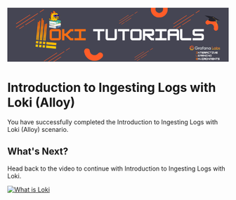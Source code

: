 ![Loki Quickstart](../../assets/loki-ile.png)

# Introduction to Ingesting Logs with Loki (Alloy)

You have successfully completed the Introduction to Ingesting Logs with Loki (Alloy) scenario.

## What's Next?

Head back to the video to continue with Introduction to Ingesting Logs with Loki.

[![What is Loki](https://img.youtube.com/vi/xtEppndO7F8/0.jpg)](https://www.youtube.com/watch?v=xtEppndO7F8)
